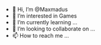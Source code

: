 - 👋 Hi, I’m @Maxmadus
- 👀 I’m interested in Games
- 🌱 I’m currently learning ...
- 💞️ I’m looking to collaborate on ...
- 📫 How to reach me ...

<!---
Maxmadus/Maxmadus is a ✨ special ✨ repository because its `README.md` (this file) appears on your GitHub profile.
You can click the Preview link to take a look at your changes.
--->
